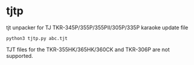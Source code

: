 # tjtp
tjt unpacker for TJ TKR-345P/355P/355PⅡ/305P/335P karaoke update file
<pre><code>python3 tjtp.py abc.tjt</code></pre>
TJT files for the TKR-355HK/365HK/360CK and TKR-306P are not supported.
